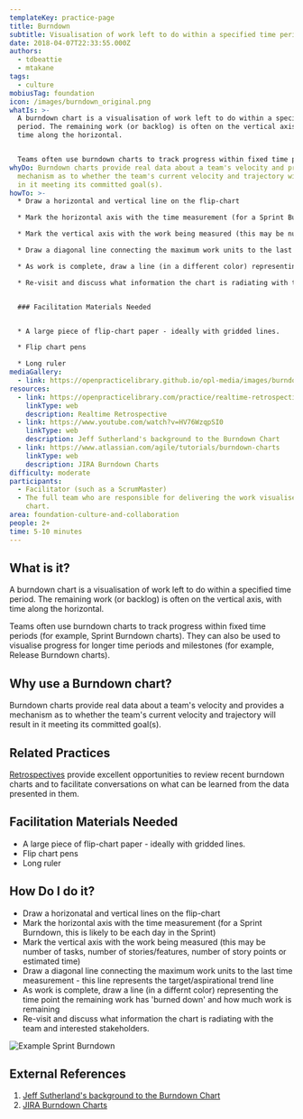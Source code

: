 ```yaml
---
templateKey: practice-page
title: Burndown
subtitle: Visualisation of work left to do within a specified time period
date: 2018-04-07T22:33:55.000Z
authors:
  - tdbeattie
  - mtakane
tags:
  - culture
mobiusTag: foundation
icon: /images/burndown_original.png
whatIs: >-
  A burndown chart is a visualisation of work left to do within a specified time
  period. The remaining work (or backlog) is often on the vertical axis, with
  time along the horizontal. 


  Teams often use burndown charts to track progress within fixed time periods (for example, Sprint Burndown charts). They can also be used to visualise progress for longer time periods and milestones (for example, Release Burndown charts).
whyDo: Burndown charts provide real data about a team's velocity and provides a
  mechanism as to whether the team's current velocity and trajectory will result
  in it meeting its committed goal(s).
howTo: >-
  * Draw a horizontal and vertical line on the flip-chart

  * Mark the horizontal axis with the time measurement (for a Sprint Burndown, this is likely to be each day in the Sprint)

  * Mark the vertical axis with the work being measured (this may be number of tasks, number of stories/features, number of story points or estimated time)

  * Draw a diagonal line connecting the maximum work units to the last time measurement - this line represents the target/aspirational trend line

  * As work is complete, draw a line (in a different color) representing the time point the remaining work has 'burned down' and how much work is remaining

  * Re-visit and discuss what information the chart is radiating with the team and interested stakeholders.


  ### Facilitation Materials Needed


  * A large piece of flip-chart paper - ideally with gridded lines.

  * Flip chart pens

  * Long ruler
mediaGallery:
  - link: https://openpracticelibrary.github.io/opl-media/images/burndown.png
resources:
  - link: https://openpracticelibrary.com/practice/realtime-retrospective/
    linkType: web
    description: Realtime Retrospective
  - link: https://www.youtube.com/watch?v=HV76WzqpSI0
    linkType: web
    description: Jeff Sutherland's background to the Burndown Chart
  - link: https://www.atlassian.com/agile/tutorials/burndown-charts
    linkType: web
    description: JIRA Burndown Charts
difficulty: moderate
participants:
  - Facilitator (such as a ScrumMaster)
  - The full team who are responsible for delivering the work visualised on the
    chart.
area: foundation-culture-and-collaboration
people: 2+
time: 5-10 minutes
---
```

## What is it?

A burndown chart is a visualisation of work left to do within a specified time period. The remaining work (or backlog) is often on the vertical axis, with time along the horizontal.

Teams often use burndown charts to track progress within fixed time periods (for example, Sprint Burndown charts). They can also be used to visualise progress for longer time periods and milestones (for example, Release Burndown charts).

## Why use a Burndown chart?

Burndown charts provide real data about a team's velocity and provides a mechanism as to whether the team's current velocity and trajectory will result in it meeting its committed goal(s).

## Related Practices

[Retrospectives](/practice/realtime-retrospective/) provide excellent opportunities to review recent burndown charts and to facilitate conversations on what can be learned from the data presented in them.

## Facilitation Materials Needed

* A large piece of flip-chart paper - ideally with gridded lines.
* Flip chart pens
* Long ruler

## How Do I do it?

* Draw a horizonatal and vertical lines on the flip-chart
* Mark the horizontal axis with the time measurement (for a Sprint Burndown, this is likely to be each day in the Sprint)
* Mark the vertical axis with the work being measured (this may be number of tasks, number of stories/features, number of story points or estimated time)
* Draw a diagonal line connecting the maximum work units to the last time measurement - this line represents the target/aspirational trend line
* As work is complete, draw a line (in a differnt color) representing the time point the remaining work has 'burned down' and how much work is remaining
* Re-visit and discuss what information the chart is radiating with the team and interested stakeholders.

![Example Sprint Burndown](/images/burndown.png)

## External References

1. [Jeff Sutherland's background to the Burndown Chart](https://www.youtube.com/watch?v=HV76WzqpSI0)
2. [JIRA Burndown Charts](https://www.atlassian.com/agile/tutorials/burndown-charts)
